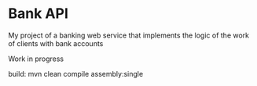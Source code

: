 # Bank API
My project of a banking web service that implements the logic of the work of clients with bank accounts

Work in progress

build:
mvn clean compile assembly:single